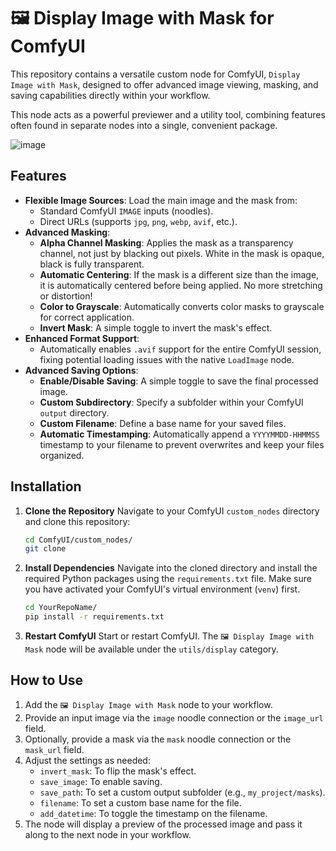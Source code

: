 # 🖼️ Display Image with Mask for ComfyUI

This repository contains a versatile custom node for ComfyUI, `Display Image with Mask`, designed to offer advanced image viewing, masking, and saving capabilities directly within your workflow.

This node acts as a powerful previewer and a utility tool, combining features often found in separate nodes into a single, convenient package.

![image](https://github.com/user-attachments/assets/2681bbab-5bec-44bf-bda2-049151ad9b24)

## Features

- **Flexible Image Sources**: Load the main image and the mask from:
  - Standard ComfyUI `IMAGE` inputs (noodles).
  - Direct URLs (supports `jpg`, `png`, `webp`, `avif`, etc.).
- **Advanced Masking**:
  - **Alpha Channel Masking**: Applies the mask as a transparency channel, not just by blacking out pixels. White in the mask is opaque, black is fully transparent.
  - **Automatic Centering**: If the mask is a different size than the image, it is automatically centered before being applied. No more stretching or distortion!
  - **Color to Grayscale**: Automatically converts color masks to grayscale for correct application.
  - **Invert Mask**: A simple toggle to invert the mask's effect.
- **Enhanced Format Support**:
  - Automatically enables `.avif` support for the entire ComfyUI session, fixing potential loading issues with the native `LoadImage` node.
- **Advanced Saving Options**:
  - **Enable/Disable Saving**: A simple toggle to save the final processed image.
  - **Custom Subdirectory**: Specify a subfolder within your ComfyUI `output` directory.
  - **Custom Filename**: Define a base name for your saved files.
  - **Automatic Timestamping**: Automatically append a `YYYYMMDD-HHMMSS` timestamp to your filename to prevent overwrites and keep your files organized.

## Installation

1.  **Clone the Repository**
    Navigate to your ComfyUI `custom_nodes` directory and clone this repository:
    ```bash
    cd ComfyUI/custom_nodes/
    git clone 
    ```

2.  **Install Dependencies**
    Navigate into the cloned directory and install the required Python packages using the `requirements.txt` file. Make sure you have activated your ComfyUI's virtual environment (`venv`) first.
    ```bash
    cd YourRepoName/
    pip install -r requirements.txt
    ```

3.  **Restart ComfyUI**
    Start or restart ComfyUI. The `🖼️ Display Image with Mask` node will be available under the `utils/display` category.

## How to Use

1.  Add the `🖼️ Display Image with Mask` node to your workflow.
2.  Provide an input image via the `image` noodle connection or the `image_url` field.
3.  Optionally, provide a mask via the `mask` noodle connection or the `mask_url` field.
4.  Adjust the settings as needed:
    - `invert_mask`: To flip the mask's effect.
    - `save_image`: To enable saving.
    - `save_path`: To set a custom output subfolder (e.g., `my_project/masks`).
    - `filename`: To set a custom base name for the file.
    - `add_datetime`: To toggle the timestamp on the filename.
5.  The node will display a preview of the processed image and pass it along to the next node in your workflow.


